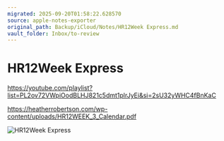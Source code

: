 ```yaml
---
migrated: 2025-09-20T01:58:22.628570
source: apple-notes-exporter
original_path: Backup/iCloud/Notes/HR12Week Express.md
vault_folder: Inbox/to-review
---
```

# HR12Week Express 

https://youtube.com/playlist?list=PL2ov72VWpiOodBLHJ821c5dmt1plrJyEi&si=2sU32yWHC4fBnKaC

https://heatherrobertson.com/wp-content/uploads/HR12WEEK_3_Calendar.pdf

![HR12Week Express](images/HR12Week%20Express.png)

